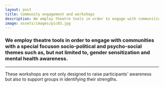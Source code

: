 ```yaml
---
layout: post
title: Community engagement and workshops
description: We employ theatre tools in order to engage with communities with a special focus on socio-political and psycho-social themes.
image: assets/images/pic03.jpg
---
```


<!-- ![test image]({{ site.url | absolute_path}}/assets/images/pic03.jpg) -->


### We employ theatre tools in order to engage with communities with a special focuson socio-political and psycho-social themes such as, but not limited to, gender sensitization and mental health awareness.

<hr/>

These workshops are not only designed to raise participants' awareness but also to support groups in identifying their strengths.
